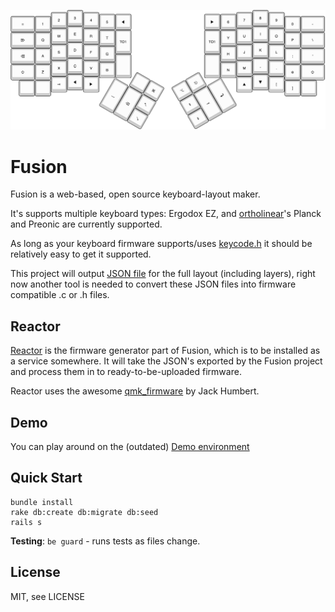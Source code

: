 ![ergodox](resources/ergodox.png)

# Fusion
Fusion is a web-based, open source keyboard-layout maker. 

It's supports multiple keyboard types: Ergodox EZ, and [ortholinear](http://ortholinearkeyboards.com)'s Planck and Preonic are currently supported.

As long as your keyboard firmware supports/uses [keycode.h](keycode.h) it should be relatively easy to get it supported. 

This project will output [JSON file](keyboard_layout.json) for the full layout (including layers),
right now another tool is needed to convert these JSON files into firmware compatible .c or .h files. 

## Reactor
[Reactor](https://github.com/ErgoDox-EZ/reactor) is the firmware generator part of Fusion, which is to be installed as a service somewhere.
It will take the JSON's exported by the Fusion project and process them in to ready-to-be-uploaded firmware. 

Reactor uses the awesome [qmk_firmware](http://github.com/jackhumbert/qmk_firmware) by Jack Humbert.

## Demo
You can play around on the (outdated) [Demo environment](http://rocketcode.nl/fusion/)

## Quick Start

    bundle install
    rake db:create db:migrate db:seed
    rails s

**Testing**: `be guard` - runs tests as files change.


## License

MIT, see LICENSE